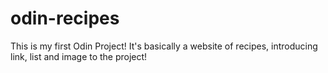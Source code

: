 # odin-recipes
This is my first Odin Project!
It's basically a website of recipes, introducing link, list and image to the project!